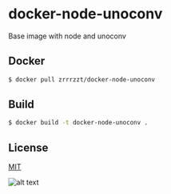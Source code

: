 # docker-node-unoconv
Base image with node and unoconv

## Docker
```bash
$ docker pull zrrrzzt/docker-node-unoconv
```

## Build

```bash
$ docker build -t docker-node-unoconv .
```

## License

[MIT](LICENSE)

![alt text](https://robots.kebabstudios.party/docker-node-unoconv.png "Robohash image of docker-node-unoconv")